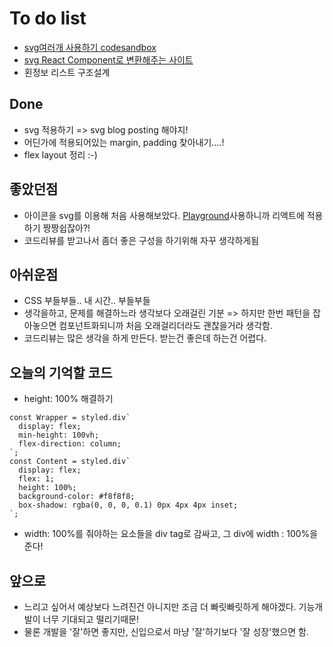 # To do list
- [svg여러개 사용하기 codesandbox](https://codesandbox.io/s/vvzkzwvp10)
- [svg React Component로 변환해주는 사이트](https://www.smooth-code.com/open-source/svgr/playground/)
- 횐정보 리스트 구조설계

## Done
- svg 적용하기 => svg blog posting 해야지!
- 어딘가에 적용되어있는 margin, padding 찾아내기....!
- flex layout 정리 :-)

## 좋았던점
- 아이콘을 svg를 이용해 처음 사용해보았다. [Playground](https://www.smooth-code.com/open-source/svgr/playground/)사용하니까 리액트에 적용하기 짱짱쉽잖아?!
- 코드리뷰를 받고나서 좀더 좋은 구성을 하기위해 자꾸 생각하게됨

## 아쉬운점
- CSS 부들부들.. 내 시간.. 부들부들
- 생각을하고, 문제를 해결하느라 생각보다 오래걸린 기분 => 하지만 한번 패턴을 잡아놓으면 컴포넌트화되니까 처음 오래걸리더라도 괜찮을거라 생각함.
- 코드리뷰는 많은 생각을 하게 만든다. 받는건 좋은데 하는건 어렵다.

## 오늘의 기억할 코드
- height: 100% 해결하기
```less
const Wrapper = styled.div`
  display: flex;
  min-height: 100vh;
  flex-direction: column;
`;
const Content = styled.div`
  display: flex;
  flex: 1;
  height: 100%;
  background-color: #f8f8f8;
  box-shadow: rgba(0, 0, 0, 0.1) 0px 4px 4px inset;
`;
```
- width: 100%를 줘야하는 요소들을 div tag로 감싸고, 그 div에 width : 100%을 준다! 

## 앞으로
- 느리고 싶어서 예상보다 느려진건 아니지만 조금 더 빠릿빠릿하게 해야겠다. 기능개발이 너무 기대되고 떨리기때문!
- 물론 개발을 '잘'하면 좋지만, 신입으로서 마냥 '잘'하기보다 '잘 성장'했으면 함.